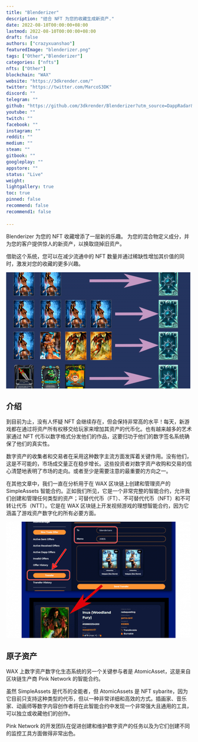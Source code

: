 ```yaml
---
title: "Blenderizer"
description: "结合 NFT 为您的收藏生成新资产."
date: 2022-08-10T00:00:00+08:00
lastmod: 2022-08-10T00:00:00+08:00
draft: false
authors: ["crazyxuanshao"]
featuredImage: "blenderizer.png"
tags: ["Other","Blenderizer"]
categories: ["nfts"]
nfts: ["Other"]
blockchain: "WAX"
website: "https://3dkrender.com/"
twitter: "https://twitter.com/MarcoS3DK"
discord: ""
telegram: ""
github: "https://github.com/3dkrender/Blenderizer?utm_source=DappRadar&utm_medium=deeplink&utm_campaign=visit-website"
youtube: ""
twitch: ""
facebook: ""
instagram: ""
reddit: ""
medium: ""
steam: ""
gitbook: ""
googleplay: ""
appstore: ""
status: "Live"
weight: 
lightgallery: true
toc: true
pinned: false
recommend: false
recommend1: false

---
```




<p>Blenderizer 为您的 NFT 收藏增添了一层新的乐趣。 为您的混合物定义成分，并为您的客户提供惊人的新资产，以换取烧掉旧资产。</p>
<p>借助这个系统，您可以在减少流通中的 NFT 数量并通过稀缺性增加其价值的同时，激发对您的收藏的更多兴趣。</p>



![dsind](dsind.png)

## 介绍

到目前为止，没有人怀疑 NFT 会继续存在，但会保持非常高的水平！每天，新游戏都在通过将资产所有权移交给玩家来增加其资产的代币化。也有越来越多的艺术家通过 NFT 代币以数字格式分发他们的作品，这要归功于他们的数字签名系统确保了他们的真实性。

数字资产的收集者和交易者在采用这种数字主流方面发挥着关键作用。没有他们，这是不可能的，市场成交量正在稳步增长。这些投资者对数字资产收购和交易的信心清楚地表明了市场的走向。或者至少是需要注意的最重要的方向之一。

在其他文章中，我们一直在分析用于在 WAX 区块链上创建和管理资产的 SimpleAssets 智能合约。正如我们所见，它是一个非常完整的智能合约，允许我们创建和管理任何类型的资产；可替代代币（FT）、不可替代代币（NFT）和不可转让代币（NTT）。它是在 WAX 区块链上开发视频游戏的理想智能合约，因为它涵盖了游戏资产数字化的所有必要方面。

![dsid](dsid.png)

## 原子资产

WAX 上数字资产数字化生态系统的另一个关键参与者是 AtomicAsset，这是来自区块链生产商 Pink Network 的智能合约。

虽然 SimpleAssets 是代币的全能者，但 AtomicAssets 是 NFT sybarite，因为它目前只支持这种类型的代币，但以一种非常详细和高效的方式。插画家、音乐家、动画师等数字内容创作者将在此智能合约中发现一个非常强大且通用的工具，可以独立或收藏他们的创作。

Pink Network 的开发团队在促进创建和维护数字资产的任务以及为它们创建不同的监控工具方面做得非常出色。